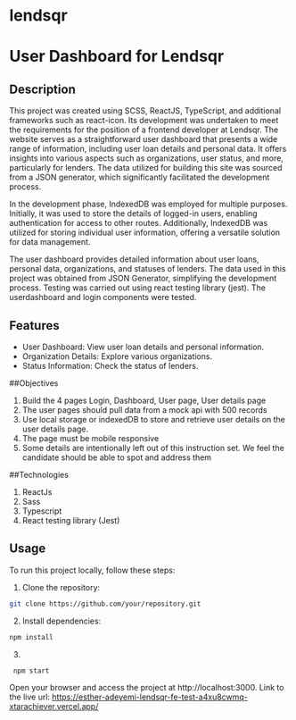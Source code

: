 # lendsqr
# User Dashboard for Lendsqr

## Description

This project was created using SCSS, ReactJS, TypeScript, and additional frameworks such as react-icon. Its development was undertaken to meet the requirements for the position of a frontend developer at Lendsqr.
The website serves as a straightforward user dashboard that presents a wide range of information, including user loan details and personal data. It offers insights into various aspects such as organizations, user status, and more, particularly for lenders. The data utilized for building this site was sourced from a JSON generator, which significantly facilitated the development process.

In the development phase, IndexedDB was employed for multiple purposes. Initially, it was used to store the details of logged-in users, enabling authentication for access to other routes. Additionally, IndexedDB was utilized for storing individual user information, offering a versatile solution for data management.

The user dashboard provides detailed information about user loans, personal data, organizations, and statuses of lenders. The data used in this project was obtained from JSON Generator, simplifying the development process. Testing was carried out using react testing library (jest). The userdashboard and login components were tested.

## Features

- User Dashboard: View user loan details and personal information.
- Organization Details: Explore various organizations.
- Status Information: Check the status of lenders.

##Objectives

1. Build the 4 pages Login, Dashboard, User page, User details page
2. The user pages should pull data from a mock api with 500 records
3. Use local storage or indexedDB to store and retrieve user details on the user details page.
4. The page must be mobile responsive
5. Some details are intentionally left out of this instruction set. We feel the candidate should be able to spot and address them


##Technologies
1. ReactJs
2. Sass
3. Typescript
4. React testing library (Jest)

   
## Usage

To run this project locally, follow these steps:

1. Clone the repository:

```bash
git clone https://github.com/your/repository.git

```

2. Install dependencies:
 ```bash
 npm install
```


3.
```bash
 npm start
```

Open your browser and access the project at http://localhost:3000.
Link to the live url: https://esther-adeyemi-lendsqr-fe-test-a4xu8cwmq-xtarachiever.vercel.app/

